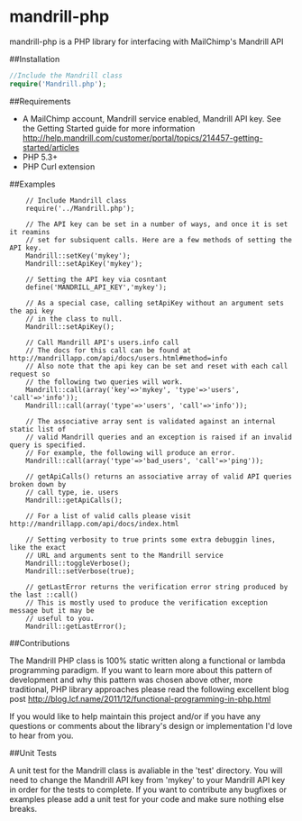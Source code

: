 # mandrill-php

mandrill-php is a PHP library for interfacing with MailChimp's Mandrill API

##Installation

```php
//Include the Mandrill class
require('Mandrill.php');
```

##Requirements

* A MailChimp account, Mandrill service enabled, Mandrill API key. See the Getting Started guide for more information http://help.mandrill.com/customer/portal/topics/214457-getting-started/articles
* PHP 5.3+
* PHP Curl extension

##Examples

        // Include Mandrill class
        require('../Mandrill.php');
        
        // The API key can be set in a number of ways, and once it is set it reamins
        // set for subsiquent calls. Here are a few methods of setting the API key.
        Mandrill::setKey('mykey');
        Mandrill::setApiKey('mykey');
        
        // Setting the API key via cosntant
        define('MANDRILL_API_KEY','mykey');
        
        // As a special case, calling setApiKey without an argument sets the api key 
        // in the class to null.
        Mandrill::setApiKey();
        
        // Call Mandrill API's users.info call
        // The docs for this call can be found at http://mandrillapp.com/api/docs/users.html#method=info
        // Also note that the api key can be set and reset with each call request so
        // the following two queries will work.
        Mandrill::call(array('key'=>'mykey', 'type'=>'users', 'call'=>'info'));
        Mandrill::call(array('type'=>'users', 'call'=>'info'));
        
        // The associative array sent is validated against an internal static list of
        // valid Mandrill queries and an exception is raised if an invalid query is specified.
        // For example, the following will produce an error.
        Mandrill::call(array('type'=>'bad_users', 'call'=>'ping'));
        
        // getApiCalls() returns an associative array of valid API queries broken down by
        // call type, ie. users
        Mandrill::getApiCalls();
        
        // For a list of valid calls please visit http://mandrillapp.com/api/docs/index.html
        
        // Setting verbosity to true prints some extra debuggin lines, like the exact 
        // URL and arguments sent to the Mandrill service
        Mandrill::toggleVerbose();
        Mandrill::setVerbose(true);
        
        // getLastError returns the verification error string produced by the last ::call()
        // This is mostly used to produce the verification exception message but it may be
        // useful to you.
        Mandrill::getLastError();

##Contributions

The Mandrill PHP class is 100% static written along a functional or lambda programming paradigm. If you want to learn more about this pattern of development and why this pattern was chosen above other, more traditional, PHP library approaches please read the following excellent blog post http://blog.lcf.name/2011/12/functional-programming-in-php.html

If you would like to help maintain this project and/or if you have any questions or comments about the library's design or implementation I'd love to hear from you.

##Unit Tests

A unit test for the Mandrill class is avaliable in the 'test' directory. You will need to change the Mandrill API key from 'mykey' to your Mandrill API key in order for the tests to complete. If you want to contribute any bugfixes or examples please add a unit test for your code and make sure nothing else breaks.